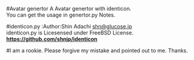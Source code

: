 #Avatar genertor
A Avatar genertor with identicon.  
You can get the usage in genertor.py Notes.  

#identicon.py
:Author:Shin Adachi shn@glucose.jp  
identicon.py is Licesensed under FreeBSD License.
**https://github.com/shnjp/identicon**  

#I am a rookie.
Please forgive my mistake and pointed out to me.
Thanks.

